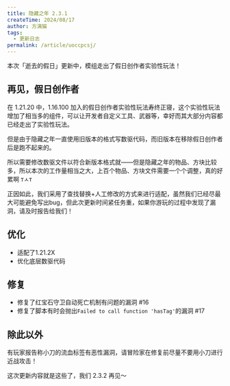 ```yaml
---
title: 隐藏之年 2.3.1
createTime: 2024/08/17
author: 方漓猫
tags:
  - 更新日志
permalink: /article/uoccpcsj/
---
```

本次「逝去的假日」更新中，模组走出了假日创作者实验性玩法！

<!-- more -->
## 再见，假日创作者
在 1.21.20 中，1.16.100 加入的假日创作者实验性玩法寿终正寝，这个实验性玩法增加了相当多的组件，可以让开发者自定义工具、武器等，幸好而其大部分内容都已经走出了实验性玩法。

但是由于隐藏之年一直使用旧版本的格式写数驱代码，而旧版本在移除假日创作者后是跑不起来的。

所以需要修改数驱文件以符合新版本格式就——但是隐藏之年的物品、方块比较多，所以本次的工作量相当之大，上百个物品、方块文件需要一个个调整，真的好累啊 ᴛㅅᴛ

正因如此，我们采用了查找替换+人工修改的方式来进行适配，虽然我们已经尽最大可能避免写出bug，但此次更新时间紧任务重，如果你游玩的过程中发现了漏洞，请及时报告给我们！

## 优化
- 适配了1.21.2X
- 优化底层数驱代码

## 修复
- 修复了红宝石守卫自动死亡机制有问题的漏洞 #16
- 修复了脚本有时会抛出`Failed to call function 'hasTag'`的漏洞 #17

## 除此以外
有玩家报告称小刀的流血标签有恶性漏洞，请冒险家在修复前尽量不要用小刀进行近战攻击！

这次更新内容就是这些了，我们 2.3.2 再见～
